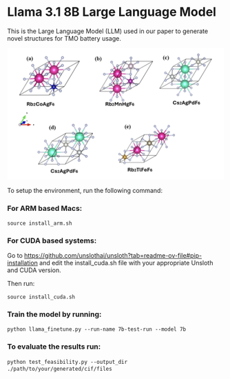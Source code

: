 # Llama 3.1 8B Large Language Model

This is the Large Language Model (LLM) used in our paper to generate novel structures for TMO battery usage.

![Generated Crystals](assets/structures.png)

To setup the environment, run the following command:

### For ARM based Macs:

```
source install_arm.sh
```

### For CUDA based systems:

Go to https://github.com/unslothai/unsloth?tab=readme-ov-file#pip-installation and edit the install_cuda.sh file with your appropriate Unsloth and CUDA version.

Then run:

```
source install_cuda.sh
```

### Train the model by running:

```
python llama_finetune.py --run-name 7b-test-run --model 7b
```

### To evaluate the results run:

```
python test_feasibility.py --output_dir ./path/to/your/generated/cif/files
```